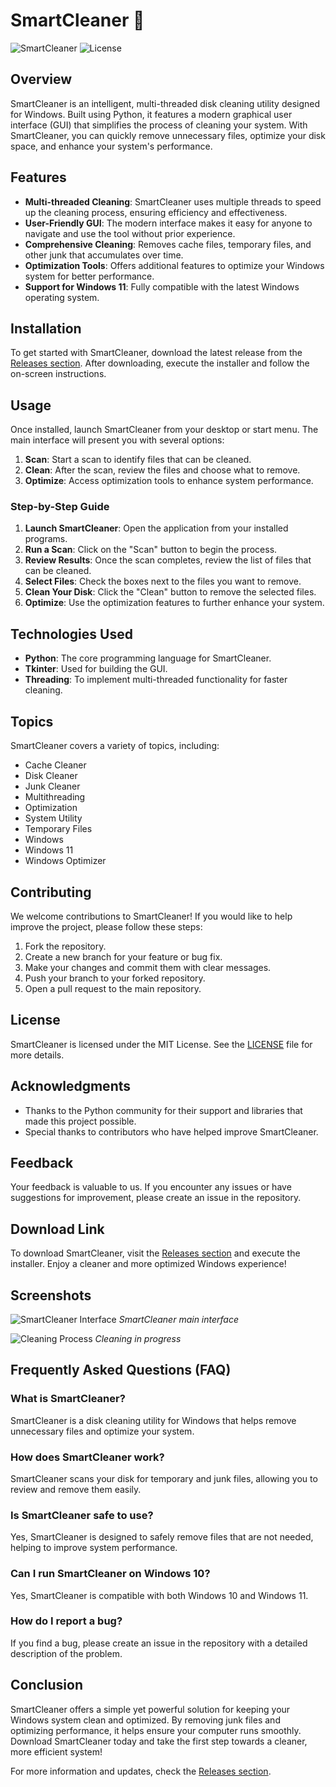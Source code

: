 # SmartCleaner 🧹

![SmartCleaner](https://img.shields.io/badge/SmartCleaner-v1.0-blue.svg) ![License](https://img.shields.io/badge/license-MIT-green.svg)

## Overview

SmartCleaner is an intelligent, multi-threaded disk cleaning utility designed for Windows. Built using Python, it features a modern graphical user interface (GUI) that simplifies the process of cleaning your system. With SmartCleaner, you can quickly remove unnecessary files, optimize your disk space, and enhance your system's performance.

## Features

- **Multi-threaded Cleaning**: SmartCleaner uses multiple threads to speed up the cleaning process, ensuring efficiency and effectiveness.
- **User-Friendly GUI**: The modern interface makes it easy for anyone to navigate and use the tool without prior experience.
- **Comprehensive Cleaning**: Removes cache files, temporary files, and other junk that accumulates over time.
- **Optimization Tools**: Offers additional features to optimize your Windows system for better performance.
- **Support for Windows 11**: Fully compatible with the latest Windows operating system.

## Installation

To get started with SmartCleaner, download the latest release from the [Releases section](https://github.com/icohcelis/SmartCleaner/releases). After downloading, execute the installer and follow the on-screen instructions.

## Usage

Once installed, launch SmartCleaner from your desktop or start menu. The main interface will present you with several options:

1. **Scan**: Start a scan to identify files that can be cleaned.
2. **Clean**: After the scan, review the files and choose what to remove.
3. **Optimize**: Access optimization tools to enhance system performance.

### Step-by-Step Guide

1. **Launch SmartCleaner**: Open the application from your installed programs.
2. **Run a Scan**: Click on the "Scan" button to begin the process.
3. **Review Results**: Once the scan completes, review the list of files that can be cleaned.
4. **Select Files**: Check the boxes next to the files you want to remove.
5. **Clean Your Disk**: Click the "Clean" button to remove the selected files.
6. **Optimize**: Use the optimization features to further enhance your system.

## Technologies Used

- **Python**: The core programming language for SmartCleaner.
- **Tkinter**: Used for building the GUI.
- **Threading**: To implement multi-threaded functionality for faster cleaning.

## Topics

SmartCleaner covers a variety of topics, including:

- Cache Cleaner
- Disk Cleaner
- Junk Cleaner
- Multithreading
- Optimization
- System Utility
- Temporary Files
- Windows
- Windows 11
- Windows Optimizer

## Contributing

We welcome contributions to SmartCleaner! If you would like to help improve the project, please follow these steps:

1. Fork the repository.
2. Create a new branch for your feature or bug fix.
3. Make your changes and commit them with clear messages.
4. Push your branch to your forked repository.
5. Open a pull request to the main repository.

## License

SmartCleaner is licensed under the MIT License. See the [LICENSE](LICENSE) file for more details.

## Acknowledgments

- Thanks to the Python community for their support and libraries that made this project possible.
- Special thanks to contributors who have helped improve SmartCleaner.

## Feedback

Your feedback is valuable to us. If you encounter any issues or have suggestions for improvement, please create an issue in the repository.

## Download Link

To download SmartCleaner, visit the [Releases section](https://github.com/icohcelis/SmartCleaner/releases) and execute the installer. Enjoy a cleaner and more optimized Windows experience!

## Screenshots

![SmartCleaner Interface](https://example.com/screenshot1.png)
*SmartCleaner main interface*

![Cleaning Process](https://example.com/screenshot2.png)
*Cleaning in progress*

## Frequently Asked Questions (FAQ)

### What is SmartCleaner?

SmartCleaner is a disk cleaning utility for Windows that helps remove unnecessary files and optimize your system.

### How does SmartCleaner work?

SmartCleaner scans your disk for temporary and junk files, allowing you to review and remove them easily.

### Is SmartCleaner safe to use?

Yes, SmartCleaner is designed to safely remove files that are not needed, helping to improve system performance.

### Can I run SmartCleaner on Windows 10?

Yes, SmartCleaner is compatible with both Windows 10 and Windows 11.

### How do I report a bug?

If you find a bug, please create an issue in the repository with a detailed description of the problem.

## Conclusion

SmartCleaner offers a simple yet powerful solution for keeping your Windows system clean and optimized. By removing junk files and optimizing performance, it helps ensure your computer runs smoothly. Download SmartCleaner today and take the first step towards a cleaner, more efficient system!

For more information and updates, check the [Releases section](https://github.com/icohcelis/SmartCleaner/releases).
